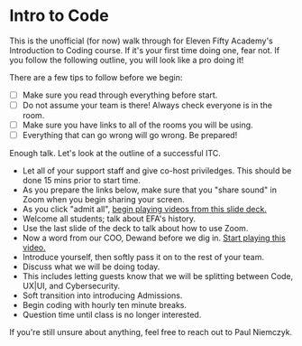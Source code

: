 # Intro to Code

This is the unofficial (for now) walk through for Eleven Fifty Academy's Introduction to Coding course.
If it's your first time doing one, fear not. If you follow the following outline, you will look like a pro doing it!

There are a few tips to follow before we begin:
- [ ] Make sure you read through everything before start.
- [ ] Do not assume your team is there! Always check everyone is in the room.
- [ ] Make sure you have links to all of the rooms you will be using.
- [ ] Everything that can go wrong will go wrong. Be prepared!

 Enough talk. Let's look at the outline of a successful ITC. 

* Let all of your support staff and give co-host priviledges. This should be done 15 mins prior to start time.
* As you prepare the links below, make sure that you "share sound" in Zoom when you begin sharing your screen.
* As you click "admit all", [begin playing videos from this slide deck.](https://docs.google.com/presentation/d/1XHyrfcu6lDDMrgCdFty1LdZXyoyhCZmQNwia10vFHTk/edit?usp=sharing)
* Welcome all students; talk about EFA's history.
* Use the last slide of the deck to talk about how to use Zoom.
* Now a word from our COO, Dewand before we dig in. [Start playing this video.](https://elevenfiftyacademy-my.sharepoint.com/personal/kballard_elevenfifty_org/_layouts/15/onedrive.aspx?id=%2Fpersonal%2Fkballard%5Felevenfifty%5Forg%2FDocuments%2FVideos%2FDewand%20%2D%20Intro%20to%20Coding%2FDewand%5FCoding%5FMusic%2Emp4&parent=%2Fpersonal%2Fkballard%5Felevenfifty%5Forg%2FDocuments%2FVideos%2FDewand%20%2D%20Intro%20to%20Coding&originalPath=aHR0cHM6Ly9lbGV2ZW5maWZ0eWFjYWRlbXktbXkuc2hhcmVwb2ludC5jb20vOnY6L2cvcGVyc29uYWwva2JhbGxhcmRfZWxldmVuZmlmdHlfb3JnL0VRbENxaDhQakFSSGhKaTNScklLRzJzQjhCWjN1b1RBNVZZVkhvb2lqb05xSkE%5FcnRpbWU9M05Lc29TbDkyVWc)
* Introduce yourself, then softly pass it on to the rest of your team.
* Discuss what we will be doing today.
* This includes letting guests know that we will be splitting between Code, UX|UI, and Cybersecurity.
* Soft transition into introducing Admissions.
* Begin coding with hourly ten minute breaks.
* Question time until class is no longer interested.

If you're still unsure about anything, feel free to reach out to Paul Niemczyk.